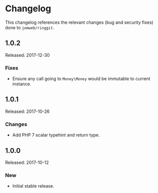 # Changelog

This changelog references the relevant changes (bug and security fixes) done to `jomweb/ringgit`.

## 1.0.2

Released: 2017-12-30

### Fixes

* Ensure any call going to `Money\Money` would be immutable to current instance.

## 1.0.1

Released: 2017-10-26

### Changes

* Add PHP 7 scalar typehint and return type.

## 1.0.0

Released: 2017-10-12

### New

* Initial stable release.
